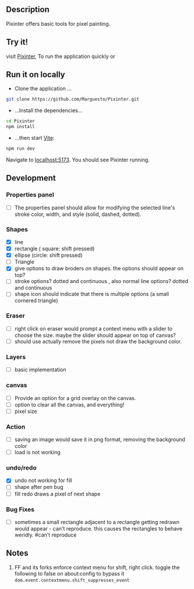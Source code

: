 ## Description
Pixinter offers basic tools for pixel painting.

## Try it!
visit [Pixinter](https://pixinter.vercel.app/), To run the application quickly or

## Run it on locally

- Clone the application ... 
```bash
git clone https://github.com/Marguesto/Pixinter.git
```
- ...Install the dependencies...

```bash
cd Pixinter
npm install
```
- ...then start [Vite](https://vite.dev/):

```bash
npm run dev
```
Navigate to [localhost:5173](http://localhost:5173). You should see Pixinter running. 

## Development
### Properties panel
- [ ] The properties panel should allow for modifying the selected line's stroke color, width, and style (solid, dashed, dotted).
### Shapes
- [x] line
- [x] rectangle ( square: shift pressed)
- [x] ellipse (circle: shift pressed)
- [ ] Triangle
- [x] give options to draw broders on shapes. the options should appear on top?
- [ ] stroke options? dotted and continuous , also normal line options? dotted and continuous
- [ ] shape icon should indicate that there is multiple options (a small cornered triangle)
### Eraser
- [ ] right click on eraser would prompt a context menu with a slider to choose the size. maybe the slider should appear on top of canvas?
- [ ] should use actually remove the pixels not draw the background color.
### Layers
- [ ] basic implementation
### canvas
- [ ] Provide an option for a grid overlay on the canvas.
- [ ] option to clear all the canvas, and everything!
- [ ] pixel size
### Action
- [ ] saving an image would save it in png format, removing the background color 
- [ ] load is not working
### undo/redo
- [x] undo not working for fill
- [ ] shape after pen bug
- [ ] fill redo draws a pixel of next shape
### Bug Fixes
- [ ] sometimes a small rectangle adjacent to a rectangle getting redrawn would appear - can't reproduce. this causes the rectangles to behave weridly. #can't reproduce


## Notes 
1. FF and its forks enforce context menu for shift, right click.  toggle the following to false on about:config to bypass it 
`dom.event.contextmenu.shift_suppresses_event`
